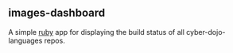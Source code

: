 
## images-dashboard

A simple [ruby](https://www.ruby-lang.org/en/) app for displaying
the build status of all cyber-dojo-languages repos.
